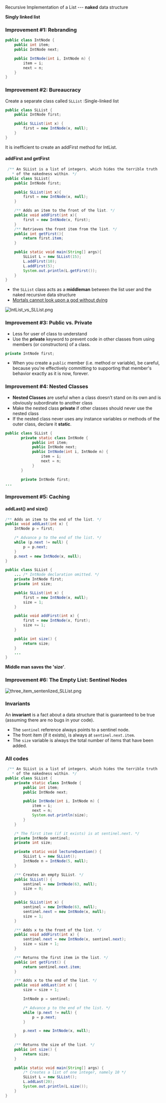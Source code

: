 Recursive Implementation of a List --- **naked** data structure

**Singly linked list**

### Improvement #1: Rebranding

```java
public class IntNode {
    public int item;
    public IntNode next;

    public IntNode(int i, IntNode n) {
        item = i;
        next = n;
    }
}
```

### Improvement #2: Bureaucracy

Create a separate class called `SLList` :Single-linked list

```java
public class SLList {
    public IntNode first;

    public SLList(int x) {
        first = new IntNode(x, null);
    }
}
```

It is inefficient to create an addFirst method for IntList.

#### addFirst and getFirst

```java
 /** An SLList is a list of integers, which hides the terrible truth
   * of the nakedness within. */
public class SLList{
	public IntNode first;

	public SLList(int x){
		first = new IntNode(x, null);
	}

	/** Adds an item to the front of the list. */
	public void addFirst(int x){
		first = new IntNode(x, first);
	}
	/** Retrieves the front item from the list. */
	public int getFirst(){
		return first.item;
	}

	public static void main(String[] args){
		SLList L = new SLList(15);
		L.addFirst(10);
		L.addFirst(5);
		System.out.println(L.getFirst());
	}
}
```

*  the `SLList` class acts as a **middleman** between the list user and the naked recursive data structure
*  [Mortals cannot look upon a god without dying](https://en.wikipedia.org/wiki/Semele)

![IntList_vs_SLList.png](https://joshhug.gitbooks.io/hug61b/content/chap2/fig22/IntList_vs_SLList.png)

### Improvement #3: Public vs. Private

* Less for user of class to understand
* Use the **private** keyword to prevent code in other classes from using members (or constructors) of a class.

```java
private IntNode first;
```

* When you create a `public` member (i.e. method or variable), be careful, because you're effectively committing to supporting that member's behavior exactly as it is now, forever.

### Improvement #4: Nested Classes

* **Nested Classes** are useful when a class doesn’t stand on its own  and is obviously subordinate to another class
* Make the nested class **private** if other classes should never use the nested class
* If the nested class never uses any instance variables or methods of the outer class, declare it **static**.

```java
public class SLList {
       private static class IntNode {
            public int item;
            public IntNode next;
            public IntNode(int i, IntNode n) {
                item = i;
                next = n;
            }
       }

       private IntNode first;
...
```

### Improvement #5: Caching

#### addLast() and size()

```java
/** Adds an item to the end of the list. */
public void addLast(int x) {
    IntNode p = first;

    /* Advance p to the end of the list. */
    while (p.next != null) {
        p = p.next;
    }
    p.next = new IntNode(x, null);
}
```

```java
public class SLList {
    ... /* IntNode declaration omitted. */
    private IntNode first;
    private int size;

    public SLList(int x) {
        first = new IntNode(x, null);
        size = 1;
    }

    public void addFirst(int x) {
        first = new IntNode(x, first);
        size += 1;
    }

    public int size() {
        return size;
    }
    ...
}
```

**Middle man saves the 'size'**.

### Improvement #6: The Empty List: Sentinel Nodes

![three_item_sentenlized_SLList.png](https://joshhug.gitbooks.io/hug61b/content/chap2/fig22/three_item_sentenlized_SLList.png)

### Invariants

An **invariant** is a fact about a data structure that is guaranteed to be true (assuming there are no bugs in your code).

- The `sentinel` reference always points to a sentinel node.
- The front item (if it exists), is always at `sentinel.next.item`.
- The `size` variable is always the total number of items that have been added.

### All codes

```java
 /** An SLList is a list of integers, which hides the terrible truth
   * of the nakedness within. */
public class SLList {	
	private static class IntNode {
		public int item;
		public IntNode next;

		public IntNode(int i, IntNode n) {
			item = i;
			next = n;
			System.out.println(size);
		}
	} 

	/* The first item (if it exists) is at sentinel.next. */
	private IntNode sentinel;
	private int size;

	private static void lectureQuestion() {
		SLList L = new SLList();
		IntNode n = IntNode(5, null);
	}

	/** Creates an empty SLList. */
	public SLList() {
		sentinel = new IntNode(63, null);
		size = 0;
	}

	public SLList(int x) {
		sentinel = new IntNode(63, null);
		sentinel.next = new IntNode(x, null);
		size = 1;
	}

 	/** Adds x to the front of the list. */
 	public void addFirst(int x) {
 		sentinel.next = new IntNode(x, sentinel.next);
 		size = size + 1;
 	}

 	/** Returns the first item in the list. */
 	public int getFirst() {
 		return sentinel.next.item;
 	}

 	/** Adds x to the end of the list. */
 	public void addLast(int x) {
 		size = size + 1; 		

 		IntNode p = sentinel;

 		/* Advance p to the end of the list. */
 		while (p.next != null) {
 			p = p.next;
 		}

 		p.next = new IntNode(x, null);
 	}
 	
 	/** Returns the size of the list. */
 	public int size() {
 		return size;
 	}

	public static void main(String[] args) {
 		/* Creates a list of one integer, namely 10 */
 		SLList L = new SLList();
 		L.addLast(20);
 		System.out.println(L.size());
 	}
}
```

